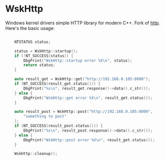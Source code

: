 WskHttp
=======

Windows kernel drivers simple HTTP library for modern C++. Fork of [http](https://github.com/mfichman/http.git). Here's the basic usage:

```cpp

	NTSTATUS status;

	status = WskHttp::startup();
	if (!NT_SUCCESS(status)) {
		DbgPrint("WskHttp::startup error %X\n", status);
		return status;
	}

	auto result_get = WskHttp::get("http://192.168.0.105:8000");
	if (NT_SUCCESS(result_get.status())) {
		DbgPrint("%s\n", result_get.response()->data().c_str());
	} else {
		DbgPrint("WskHttp::get error %X\n", result_get.status());
	}

	auto result_post = WskHttp::post("http://192.168.0.105:8000",
		"something to post"
	);
	if (NT_SUCCESS(result_post.status())) {
		DbgPrint("%s\n", result_post.response()->data().c_str());
	} else {
		DbgPrint("WskHttp::post error %X\n", result_get.status());
	}

	WskHttp::cleanup();

```


